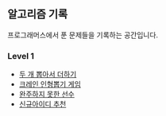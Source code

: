 ## 알고리즘 기록
프로그래머스에서 푼 문제들을 기록하는 공간입니다.

### Level 1

- [두 개 뽑아서 더하기](https://github.com/azurealstn/TIL/blob/main/algorithm/programmers/level1-01.md)
- [크레인 인형뽑기 게임](https://github.com/azurealstn/TIL/blob/main/algorithm/programmers/level1-02.md)
- [완주하지 못한 선수](https://github.com/azurealstn/TIL/blob/main/algorithm/programmers/level1-03.md)
- [신규아이디 추천](https://github.com/azurealstn/TIL/blob/main/algorithm/programmers/level1-04.md)
